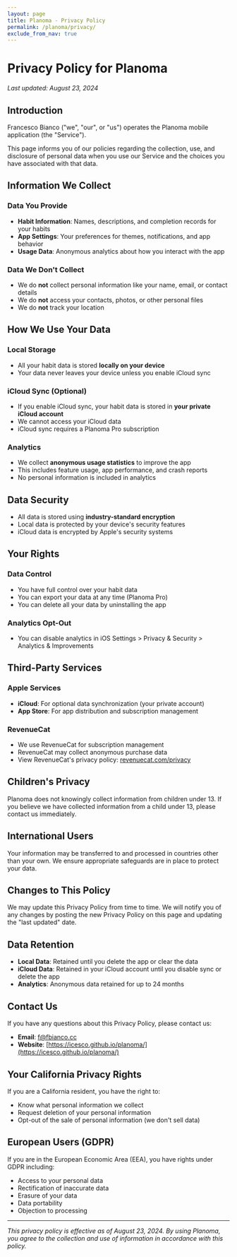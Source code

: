 ```yaml
---
layout: page
title: Planoma - Privacy Policy
permalink: /planoma/privacy/
exclude_from_nav: true
---
```


# Privacy Policy for Planoma

*Last updated: August 23, 2024*

## Introduction

Francesco Bianco ("we", "our", or "us") operates the Planoma mobile application (the "Service").

This page informs you of our policies regarding the collection, use, and disclosure of personal data when you use our Service and the choices you have associated with that data.

## Information We Collect

### Data You Provide
- **Habit Information**: Names, descriptions, and completion records for your habits
- **App Settings**: Your preferences for themes, notifications, and app behavior
- **Usage Data**: Anonymous analytics about how you interact with the app

### Data We Don't Collect
- We do **not** collect personal information like your name, email, or contact details
- We do **not** access your contacts, photos, or other personal files
- We do **not** track your location

## How We Use Your Data

### Local Storage
- All your habit data is stored **locally on your device**
- Your data never leaves your device unless you enable iCloud sync

### iCloud Sync (Optional)
- If you enable iCloud sync, your habit data is stored in **your private iCloud account**
- We cannot access your iCloud data
- iCloud sync requires a Planoma Pro subscription

### Analytics
- We collect **anonymous usage statistics** to improve the app
- This includes feature usage, app performance, and crash reports
- No personal information is included in analytics

## Data Security

- All data is stored using **industry-standard encryption**
- Local data is protected by your device's security features
- iCloud data is encrypted by Apple's security systems

## Your Rights

### Data Control
- You have full control over your habit data
- You can export your data at any time (Planoma Pro)
- You can delete all your data by uninstalling the app

### Analytics Opt-Out
- You can disable analytics in iOS Settings > Privacy & Security > Analytics & Improvements

## Third-Party Services

### Apple Services
- **iCloud**: For optional data synchronization (your private account)
- **App Store**: For app distribution and subscription management

### RevenueCat
- We use RevenueCat for subscription management
- RevenueCat may collect anonymous purchase data
- View RevenueCat's privacy policy: [revenuecat.com/privacy](https://www.revenuecat.com/privacy)

## Children's Privacy

Planoma does not knowingly collect information from children under 13. If you believe we have collected information from a child under 13, please contact us immediately.

## International Users

Your information may be transferred to and processed in countries other than your own. We ensure appropriate safeguards are in place to protect your data.

## Changes to This Policy

We may update this Privacy Policy from time to time. We will notify you of any changes by posting the new Privacy Policy on this page and updating the "last updated" date.

## Data Retention

- **Local Data**: Retained until you delete the app or clear the data
- **iCloud Data**: Retained in your iCloud account until you disable sync or delete the app
- **Analytics**: Anonymous data retained for up to 24 months

## Contact Us

If you have any questions about this Privacy Policy, please contact us:

- **Email**: [f@fbianco.cc](mailto:f@fbianco.cc)
- **Website**: [https://icesco.github.io/planoma/](https://icesco.github.io/planoma/)

## Your California Privacy Rights

If you are a California resident, you have the right to:
- Know what personal information we collect
- Request deletion of your personal information
- Opt-out of the sale of personal information (we don't sell data)

## European Users (GDPR)

If you are in the European Economic Area (EEA), you have rights under GDPR including:
- Access to your personal data
- Rectification of inaccurate data
- Erasure of your data
- Data portability
- Objection to processing

---

*This privacy policy is effective as of August 23, 2024. By using Planoma, you agree to the collection and use of information in accordance with this policy.*